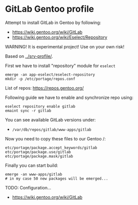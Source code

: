# GitLab Gentoo profile

Attempt to install GitLab in Gentoo by following:
- https://wiki.gentoo.org/wiki/GitLab
- https://wiki.gentoo.org/wiki/Eselect/Repository

WARNING! It is experimental project! Use on your own risk!

Based on [../srv-profile/](../srv-profile/).

First we have to install "repository" module for `eselect`
```shell
emerge -an app-eselect/eselect-repository
mkdir -p /etc/portage/repos.conf
```
List of repos: https://repos.gentoo.org/

Following guide we have to enable and synchronize repo using:
```shell
eselect repository enable gitlab
emaint sync -r gitlab
```

You can see available GitLab versions under:
- `/var/db/repos/gitlab/www-apps/gitlab`

Now you need to copy these files to our Gentoo /:
```
etc/portage/package.accept_keywords/gitlab
etc/portage/package.use/gitlab
etc/portage/package.mask/gitlab
```

Finally you can start build:
```shell
emerge -an www-apps/gitlab
# in my case 50 new packages will be emerged...
```

TODO: Configuration...
- https://wiki.gentoo.org/wiki/GitLab

